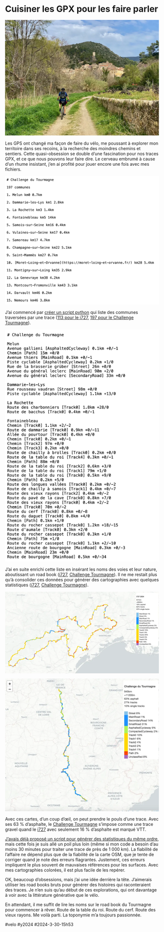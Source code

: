 # Cuisiner les GPX pour les faire parler

![Roquebrun](_i/IMG_5282.webp)

Les GPS ont changé ma façon de faire du vélo, me poussant à explorer mon territoire dans ses recoins, à la recherche des moindres chemins et sentiers. Cette quasi-obsession se double d’une fascination pour nos traces GPX, et ce que nous pouvons leur faire dire. Le cerveau embrumé à cause d’un rhume insistant, j’en ai profité pour jouer encore une fois avec mes fichiers.

[![Sur le Tourmagne](_i/cities03.png)](https://727.tcrouzet.com/static/route-tourmagne_road_book.md)

J’ai commencé par [créer un script python](https://github.com/tcrouzet/img2gpx) qui liste des communes traversées par une trace ([113 pour le i727](https://727.tcrouzet.com/static/route-727_road_book.md), [197 pour le Challenge Tourmagne](https://727.tcrouzet.com/static/route-tourmagne_road_book.md)).

[![Sur le Tourmagne](_i/cities04.png)](https://727.tcrouzet.com/static/route-tourmagne_road_book_plus.md)

J’ai en suite enrichi cette liste en insérant les noms des voies et leur nature, aboutissant un road book ([i727](https://727.tcrouzet.com/static/route-727_road_book_plus.md), [Challenge Tourmagne](https://727.tcrouzet.com/static/route-tourmagne_road_book_plus.md)). Il ne me restait plus qu’à consolider ces données pour générer des cartographies avec quelques statistiques ([i727](https://727.tcrouzet.com/static/route-727_road_book_plus.html), [Challenge Tourmagne](https://727.tcrouzet.com/static/route-tourmagne_road_book_plus.html)).

[![i727](_i/cities01.webp)](https://727.tcrouzet.com/static/route-727_road_book_plus.html)

[![Challenge du Tourmagne](_i/cities02.webp)](https://727.tcrouzet.com/static/route-tourmagne_road_book_plus.html)

Avec ces cartes, d’un coup d’œil, on peut prendre le pouls d’une trace. Avec ses 63 % d’asphalte, le [Challenge Tourmagne](https://www.tourmagne.bike/fr/) s’impose comme une trace gravel quand le [i727](https://727.tcrouzet.com/i727/) avec seulement 16 % d’asphalte est marqué VTT.

[J’avais déjà proposé un script pour générer des statistiques du même ordre](../../2023/10/asphalte-gravier-ou-terre.md), mais cette fois je suis allé un poil plus loin (même si mon code a besoin d’au moins 30 minutes pour traiter une trace de près de 1 000 km). La fiabilité de l’affaire ne dépend plus que de la fiabilité de la carte OSM, que je tente de corriger quand je note des erreurs flagrantes. Justement, ces erreurs impliquent le plus souvent de mauvaises références pour les surfaces. Avec mes cartographies colorées, il est plus facile de les repérer.

OK, beaucoup d’obsessions, mais j’ai une idée derrière la tête. J’aimerais utiliser les road books bruts pour générer des histoires qui raconteraient des traces. Je n’en suis qu’au début de ces explorations, qui ont davantage à voir avec la littérature générative que le vélo.

En attendant, il me suffit de lire les noms sur le road book du Tourmagne pour commencer à rêver. Route de la table du roi. Route du cerf. Route des vieux rayons. Me voilà parti. La toponymie m’a toujours passionnée.

#velo #y2024 #2024-3-30-15h53
